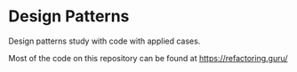 # Design Patterns

Design patterns study with code with applied cases.

Most of the code on this repository can be found at https://refactoring.guru/